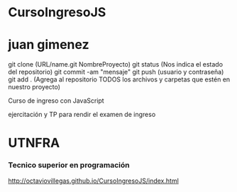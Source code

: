 # CursoIngresoJS
# juan gimenez
git clone (URL/name.git NombreProyecto)
git status (Nos indica el estado del repositorio)
git commit -am "mensaje"
git push (usuario y contraseña)
git add . (Agrega al repositorio TODOS los archivos y carpetas que estén en nuestro proyecto)


Curso de ingreso con JavaScript

ejercitación y TP para rendir el examen de ingreso 
<h1>UTNFRA</h1>
<h3>Tecnico superior en programación</h3>


http://octaviovillegas.github.io/CursoIngresoJS/index.html
